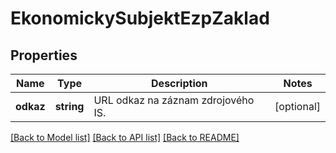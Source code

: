 # EkonomickySubjektEzpZaklad

## Properties
Name | Type | Description | Notes
------------ | ------------- | ------------- | -------------
**odkaz** | **string** | URL odkaz na záznam zdrojového IS. | [optional] 

[[Back to Model list]](../../README.md#documentation-for-models) [[Back to API list]](../../README.md#documentation-for-api-endpoints) [[Back to README]](../../README.md)

